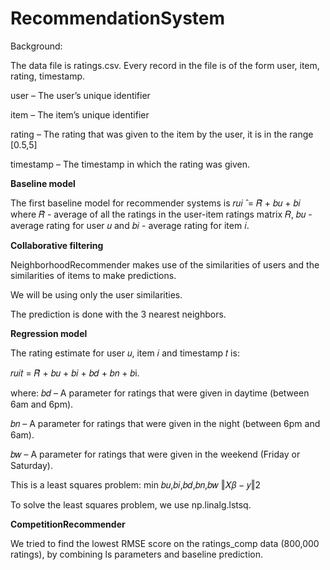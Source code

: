 # RecommendationSystem

Background:

The data file is ratings.csv. Every record in the file is of the form user, item, rating, timestamp.

user – The user’s unique identifier

item – The item’s unique identifier

rating – The rating that was given to the item by the user, it is in the range [0.5,5]

timestamp – The timestamp in which the rating was given.


**Baseline model**


The first baseline model for recommender systems is 
𝑟𝑢𝑖 ̂ = 𝑅̂ + 𝑏𝑢 + 𝑏𝑖 where
𝑅̂ - average of all the ratings in the user-item ratings matrix 𝑅,
𝑏𝑢 - average rating for user 𝑢 and
𝑏𝑖 -  average rating for item 𝑖.


**Collaborative filtering**


NeighborhoodRecommender makes use of the similarities of users and the similarities of items to
make predictions. 

We will be using only the user similarities.

The prediction is done with the 3 nearest neighbors.



**Regression model**

The rating estimate for user 𝑢, item 𝑖 and timestamp 𝑡 is:

𝑟𝑢𝑖𝑡 = 𝑅̂ + 𝑏𝑢 + 𝑏𝑖 + 𝑏𝑑 + 𝑏𝑛 + 𝑏i.

where:
𝑏𝑑 – A parameter for ratings that were given in daytime (between 6am and 6pm).

𝑏𝑛 – A parameter for ratings that were given in the night (between 6pm and 6am).

𝑏𝑤 – A parameter for ratings that were given in the weekend (Friday or Saturday).


This is a least squares problem:
min 𝑏𝑢,𝑏𝑖,𝑏𝑑,𝑏𝑛,𝑏𝑤 ‖𝑋𝛽 − 𝑦‖2


To solve the least squares problem, we use np.linalg.lstsq.

**CompetitionRecommender**


We tried to find the lowest RMSE score on the ratings_comp data (800,000 ratings), by combining ls parameters and baseline prediction.


